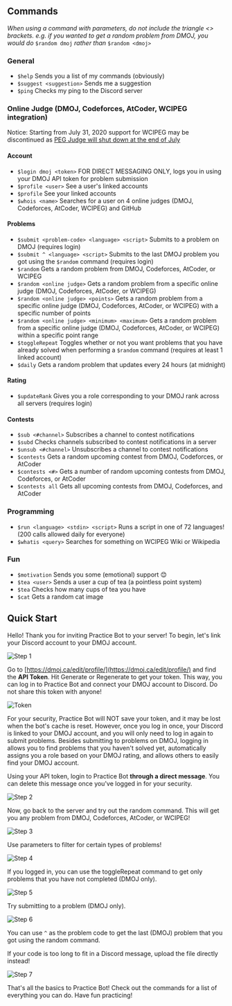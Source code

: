 ## Commands

*When using a command with parameters, do not include the triangle <> brackets. e.g. if you wanted to get a random problem from DMOJ, you would do* `$random dmoj` *rather than* `$random <dmoj>`

### General
 - `$help` Sends you a list of my commands (obviously)
 - `$suggest <suggestion>` Sends me a suggestion
 - `$ping` Checks my ping to the Discord server
### Online Judge (DMOJ, Codeforces, AtCoder, WCIPEG integration)

Notice: Starting from July 31, 2020 support for WCIPEG may be discontinued as [PEG Judge will shut down at the end of July](https://wcipeg.com/announcement/9383)

#### Account
 - `$login dmoj <token>` FOR DIRECT MESSAGING ONLY, logs you in using your DMOJ API token for problem submission
 - `$profile <user>` See a user's linked accounts
 - `$profile` See your linked accounts
 - `$whois <name>` Searches for a user on 4 online judges (DMOJ, Codeforces, AtCoder, WCIPEG) and GitHub
#### Problems
 - `$submit <problem-code> <language> <script>` Submits to a problem on DMOJ (requires login)
 - `$submit ^ <language> <script>` Submits to the last DMOJ problem you got using the `$random` command (requires login)
 - `$random` Gets a random problem from DMOJ, Codeforces, AtCoder, or WCIPEG
 - `$random <online judge>` Gets a random problem from a specific online judge (DMOJ, Codeforces, AtCoder, or WCIPEG)
 - `$random <online judge> <points>` Gets a random problem from a specific online judge (DMOJ, Codeforces, AtCoder, or WCIPEG) with a specific number of points
 - `$random <online judge> <minimum> <maximum>` Gets a random problem from a specific online judge (DMOJ, Codeforces, AtCoder, or WCIPEG) within a specific point range
 - `$toggleRepeat` Toggles whether or not you want problems that you have already solved when performing a `$random` command (requires at least 1 linked account)
 - `$daily` Gets a random problem that updates every 24 hours (at midnight)
#### Rating
 - `$updateRank` Gives you a role corresponding to your DMOJ rank across all servers (requires login)
#### Contests
 - `$sub <#channel>` Subscribes a channel to contest notifications
 - `$subd` Checks channels subscribed to contest notifications in a server
 - `$unsub <#channel>` Unsubscribes a channel to contest notifications
 - `$contests` Gets a random upcoming contest from DMOJ, Codeforces, or AtCoder
 - `$contests <#>` Gets a number of random upcoming contests from DMOJ, Codeforces, or AtCoder
 - `$contests all` Gets all upcoming contests from DMOJ, Codeforces, and AtCoder
 ### Programming
 - `$run <language> <stdin> <script>` Runs a script in one of 72 languages! (200 calls allowed daily for everyone)
 - `$whatis <query>` Searches for something on WCIPEG Wiki or Wikipedia
 ### Fun
 - `$motivation` Sends you some (emotional) support 😊
 - `$tea <user>` Sends a user a cup of tea (a pointless point system)
 - `$tea` Checks how many cups of tea you have
 - `$cat` Gets a random cat image

## Quick Start
Hello! Thank you for inviting Practice Bot to your server! To begin, let's link your Discord account to your DMOJ account.
 
![Step 1](screenshots/step1.PNG)

Go to [https://dmoj.ca/edit/profile/](https://dmoj.ca/edit/profile/) and find the **API Token**. Hit Generate or Regenerate to get your token. This way, you can log in to Practice Bot and connect your DMOJ account to Discord. Do not share this token with anyone! 

![Token](screenshots/apitoken.PNG)

For your security, Practice Bot will NOT save your token, and it may be lost when the bot's cache is reset. However, once you log in once, your Discord is linked to your DMOJ account, and you will only need to log in again to submit problems. Besides submitting to problems on DMOJ, logging in allows you to find problems that you haven't solved yet, automatically assigns you a role based on your DMOJ rating, and allows others to easily find your DMOJ account.

Using your API token, login to Practice Bot **through a direct message**. You can delete this message once you've logged in for your security.

![Step 2](screenshots/step2.PNG)

Now, go back to the server and try out the random command. This will get you any problem from DMOJ, Codeforces, AtCoder, or WCIPEG!

![Step 3](screenshots/step3.PNG)

Use parameters to filter for certain types of problems!

![Step 4](screenshots/step4.PNG)

If you logged in, you can use the toggleRepeat command to get only problems that you have not completed (DMOJ only).

![Step 5](screenshots/step5.PNG)

Try submitting to a problem (DMOJ only).

![Step 6](screenshots/step6.PNG)

You can use `^` as the problem code to get the last (DMOJ) problem that you got using the random command.

If your code is too long to fit in a Discord message, upload the file directly instead!

![Step 7](screenshots/step7.PNG)

That's all the basics to Practice Bot! Check out the commands for a list of everything you can do. Have fun practicing!
